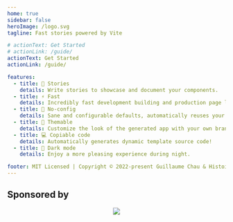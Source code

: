 ```yaml
---
home: true
sidebar: false
heroImage: /logo.svg
tagline: Fast stories powered by Vite

# actionText: Get Started
# actionLink: /guide/
actionText: Get Started
actionLink: /guide/

features:
  - title: 📖 Stories
    details: Write stories to showcase and document your components.
  - title: ⚡ Fast
    details: Incredibly fast development building and production page loading!
  - title: 🔧️ No-config
    details: Sane and configurable defaults, automatically reuses your Vite config!
  - title: 🎨 Themable
    details: Customize the look of the generated app with your own branding.
  - title: 💻️ Copiable code
    details: Automatically generates dynamic template source code!
  - title: 🌙 Dark mode
    details: Enjoy a more pleasing experience during night.

footer: MIT Licensed | Copyright © 2022-present Guillaume Chau & Histoire Contributors
---
```


<DemoPreview class="htw-mb-12" />

<MeetTeam class="htw-mb-24" />

<h2 class="htw-text-center htw-text-3xl">
  Sponsored by
</h2>

<p align="center">
  <a href="https://guillaume-chau.info/sponsors/" target="_blank">
    <img src='https://akryum.netlify.app/sponsors.svg'/>
  </a>
</p>

<div class="htw-flex htw-justify-center htw-mb-12">
  <SponsorButton/>
</div>
